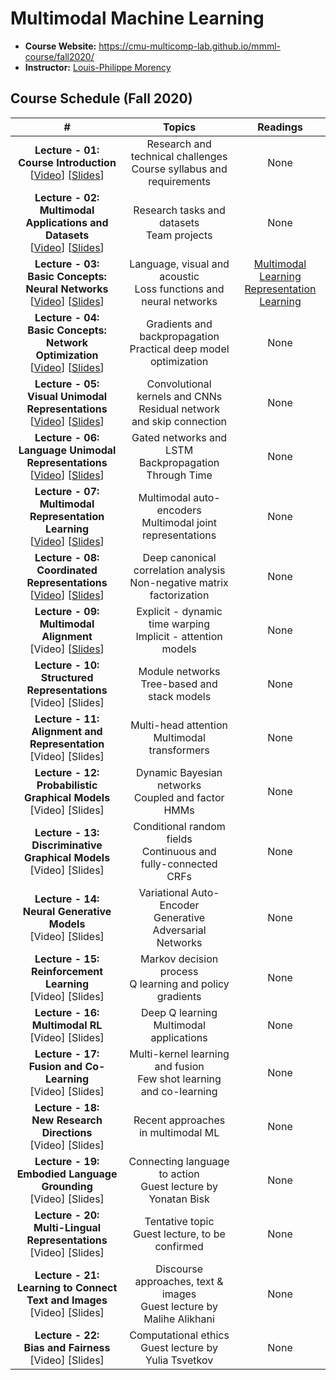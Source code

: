 # Multimodal Machine Learning

- **Course Website:** https://cmu-multicomp-lab.github.io/mmml-course/fall2020/
- **Instructor:** [Louis-Philippe Morency](https://www.cs.cmu.edu/~morency/)

## Course Schedule (Fall 2020)

|#|Topics|Readings|
|:---:|:---:|:---:|
|**Lecture - 01:<br>Course Introduction**<br>[[Video](https://www.youtube.com/watch?v=VIq5r7mCAyw)] [[Slides](https://piazza.com/class_profile/get_resource/kcnr11wq24q6z7/keg9wx5i4nk255)]|Research and technical challenges<br>Course syllabus and requirements|None|
|**Lecture - 02:<br>Multimodal Applications and Datasets**<br>[[Video](https://www.youtube.com/watch?v=fBYu8I52nVM)] [[Slides](https://cmu-multicomp-lab.github.io/mmml-course/fall2020/schedule/)]|Research tasks and datasets<br>Team projects|None|
|**Lecture - 03:<br>Basic Concepts: Neural Networks**<br>[[Video](https://youtu.be/yPrwVpeysG8)] [[Slides](https://piazza.com/class_profile/get_resource/kcnr11wq24q6z7/ketan5mtbks1bb)]|Language, visual and acoustic<br>Loss functions and neural networks|[Multimodal Learning]()<br>[Representation Learning]()|
|**Lecture - 04:<br>Basic Concepts: Network Optimization**<br>[[Video](https://youtu.be/E_3gxQWaCoQ)] [[Slides](https://piazza.com/class_profile/get_resource/kcnr11wq24q6z7/kevy7808dms5eg)]|Gradients and backpropagation<br>Practical deep model optimization|None|
|**Lecture - 05:<br>Visual Unimodal Representations**<br>[[Video](https://youtu.be/skcv-Xo33BM)] [[Slides](https://piazza.com/class_profile/get_resource/kcnr11wq24q6z7/kf387t2pj7o5v2)]|Convolutional kernels and CNNs<br>Residual network and skip connection|None|
|**Lecture - 06:<br>Language Unimodal Representations**<br>[[Video](https://youtu.be/XVHN0izviAw)] [[Slides](https://piazza.com/class_profile/get_resource/kcnr11wq24q6z7/kf5xck15qhe1vu)]|Gated networks and LSTM<br>Backpropagation Through Time|None|
|**Lecture - 07:<br>Multimodal Representation Learning**<br>[[Video](https://youtu.be/37z_tJD81y8)] [[Slides](https://piazza.com/class_profile/get_resource/kcnr11wq24q6z7/kfd7o5btebo2t3)]|Multimodal auto-encoders<br>Multimodal joint representations|None|
|**Lecture - 08:<br>Coordinated Representations**<br>[[Video](https://youtu.be/2_dZ5GBlRgU)] [[Slides](https://piazza.com/class_profile/get_resource/kcnr11wq24q6z7/kffu66nwuf84p8)]|Deep canonical correlation analysis<br>Non-negative matrix factorization|None|
|**Lecture - 09:<br>Multimodal Alignment**<br>[Video] [[Slides](https://piazza.com/class_profile/get_resource/kcnr11wq24q6z7/kfmxwo95eyz2ck)]|Explicit - dynamic time warping<br>Implicit - attention models|None|
|**Lecture - 10:<br>Structured Representations**<br>[Video] [Slides]|Module networks<br>Tree-based and stack models|None|
|**Lecture - 11:<br>Alignment and Representation**<br>[Video] [Slides]|Multi-head attention<br>Multimodal transformers|None|
|**Lecture - 12:<br>Probabilistic Graphical Models**<br>[Video] [Slides]|Dynamic Bayesian networks<br>Coupled and factor HMMs|None|
|**Lecture - 13:<br>Discriminative Graphical Models**<br>[Video] [Slides]|Conditional random fields<br>Continuous and fully-connected<br>CRFs|None|
|**Lecture - 14:<br>Neural Generative Models**<br>[Video] [Slides]|Variational Auto-Encoder<br>Generative Adversarial Networks|None|
|**Lecture - 15:<br>Reinforcement Learning**<br>[Video] [Slides]|Markov decision process<br>Q learning and policy gradients|None|
|**Lecture - 16:<br>Multimodal RL**<br>[Video] [Slides]|Deep Q learning<br>Multimodal applications|None|
|**Lecture - 17:<br>Fusion and Co-Learning**<br>[Video] [Slides]|Multi-kernel learning and fusion<br>Few shot learning and co-learning|None|
|**Lecture - 18:<br>New Research Directions**<br>[Video] [Slides]|Recent approaches in multimodal ML|None|
|**Lecture - 19:<br>Embodied Language Grounding**<br>[Video] [Slides]|Connecting language to action<br>Guest lecture by Yonatan Bisk|None|
|**Lecture - 20:<br>Multi-Lingual Representations**<br>[Video] [Slides]|Tentative topic<br>Guest lecture, to be confirmed|None|
|**Lecture - 21:<br>Learning to Connect Text and Images**<br>[Video] [Slides]|Discourse approaches, text & images<br>Guest lecture by Malihe Alikhani|None|
|**Lecture - 22:<br>Bias and Fairness**<br>[Video] [Slides]|Computational ethics<br>Guest lecture by Yulia Tsvetkov|None|

